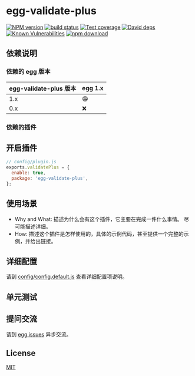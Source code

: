 # egg-validate-plus

[![NPM version][npm-image]][npm-url]
[![build status][travis-image]][travis-url]
[![Test coverage][codecov-image]][codecov-url]
[![David deps][david-image]][david-url]
[![Known Vulnerabilities][snyk-image]][snyk-url]
[![npm download][download-image]][download-url]

[npm-image]: https://img.shields.io/npm/v/egg-validate-plus.svg?style=flat-square
[npm-url]: https://npmjs.org/package/egg-validate-plus
[travis-image]: https://img.shields.io/travis/eggjs/egg-validate-plus.svg?style=flat-square
[travis-url]: https://travis-ci.org/eggjs/egg-validate-plus
[codecov-image]: https://img.shields.io/codecov/c/github/eggjs/egg-validate-plus.svg?style=flat-square
[codecov-url]: https://codecov.io/github/eggjs/egg-validate-plus?branch=master
[david-image]: https://img.shields.io/david/eggjs/egg-validate-plus.svg?style=flat-square
[david-url]: https://david-dm.org/eggjs/egg-validate-plus
[snyk-image]: https://snyk.io/test/npm/egg-validate-plus/badge.svg?style=flat-square
[snyk-url]: https://snyk.io/test/npm/egg-validate-plus
[download-image]: https://img.shields.io/npm/dm/egg-validate-plus.svg?style=flat-square
[download-url]: https://npmjs.org/package/egg-validate-plus

<!--
Description here.
-->

## 依赖说明

### 依赖的 egg 版本

egg-validate-plus 版本 | egg 1.x
--- | ---
1.x | 😁
0.x | ❌

### 依赖的插件
<!--

如果有依赖其它插件，请在这里特别说明。如

- security
- multipart

-->

## 开启插件

```js
// config/plugin.js
exports.validatePlus = {
  enable: true,
  package: 'egg-validate-plus',
};
```

## 使用场景

- Why and What: 描述为什么会有这个插件，它主要在完成一件什么事情。
尽可能描述详细。
- How: 描述这个插件是怎样使用的，具体的示例代码，甚至提供一个完整的示例，并给出链接。

## 详细配置

请到 [config/config.default.js](config/config.default.js) 查看详细配置项说明。

## 单元测试

<!-- 描述如何在单元测试中使用此插件，例如 schedule 如何触发。无则省略。-->

## 提问交流

请到 [egg issues](https://github.com/eggjs/egg/issues) 异步交流。

## License

[MIT](LICENSE)
